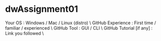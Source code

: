 # dwAssignment01

Your OS : Windows / Mac / Linux (distro) \\
GitHub Experience : First time / familiar / experienced \\
GitHub Tool : GUI / CLI \\
GitHub Tutorial [if any] : Link you followed \\
